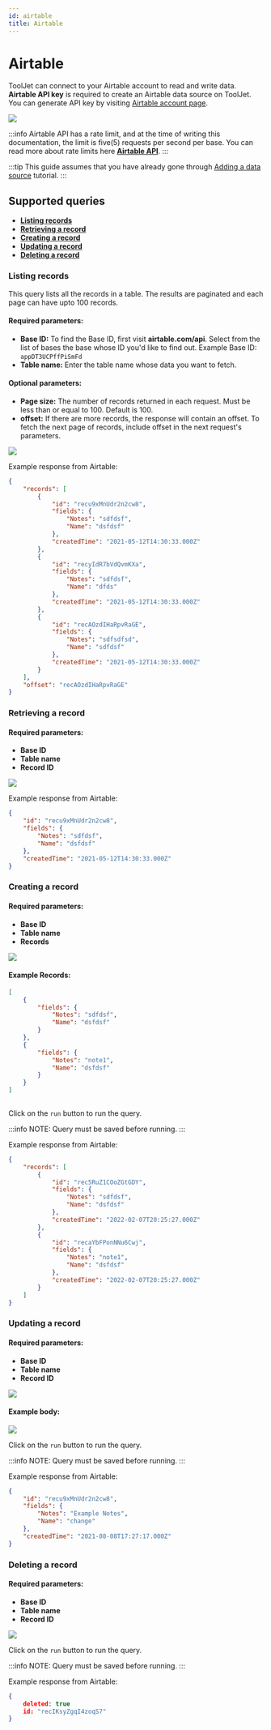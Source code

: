 ```yaml
---
id: airtable
title: Airtable
---
```


# Airtable


ToolJet can connect to your Airtable account to read and write data. **Airtable API key** is required to create an Airtable data source on ToolJet. You can generate API key by visiting [Airtable account page](https://airtable.com/account). 

<div style={{textAlign: 'center'}}>


<img className="screenshot-full" src="/img/datasource-reference/airtable/airtableds.gif" />



</div>

:::info
Airtable API has a rate limit, and at the time of writing this documentation, the limit is five(5) requests per second per base. You can read more about rate limits here **[Airtable API]( https://airtable.com/api )**.
:::

:::tip
This guide assumes that you have already gone through [Adding a data source](/docs/tutorial/adding-a-datasource) tutorial.
:::

## Supported queries

- **[Listing records](#listing-records)**
- **[Retrieving a record](#retrieving-a-record)**
- **[Creating a record](#creating-a-record)**
- **[Updating a record](#updating-a-record)**
- **[Deleting a record](#deleting-a-record)**

### Listing records

This query lists all the records in a table. The results are paginated and each page can have upto 100 records. 

#### Required parameters: 

- **Base ID:** To find the Base ID, first visit **airtable.com/api**. Select from the list of bases the base whose ID you'd like to find out. Example Base ID: `appDT3UCPffPiSmFd`
- **Table name:** Enter the table name whose data you want to fetch.

#### Optional parameters: 

- **Page size:** The number of records returned in each request. Must be less than or equal to 100. Default is 100.
- **offset:** If there are more records, the response will contain an offset. To fetch the next page of records, include offset in the next request's parameters.

<div style={{textAlign: 'center'}}>

<img className="screenshot-full" src="/img/datasource-reference/airtable/airtable_list.png" />


</div>

Example response from Airtable: 

```json
{
    "records": [
        {
            "id": "recu9xMnUdr2n2cw8",
            "fields": {
                "Notes": "sdfdsf",
                "Name": "dsfdsf"
            },
            "createdTime": "2021-05-12T14:30:33.000Z"
        },
        {
            "id": "recyIdR7bVdQvmKXa",
            "fields": {
                "Notes": "sdfdsf",
                "Name": "dfds"
            },
            "createdTime": "2021-05-12T14:30:33.000Z"
        },
        {
            "id": "recAOzdIHaRpvRaGE",
            "fields": {
                "Notes": "sdfsdfsd",
                "Name": "sdfdsf"
            },
            "createdTime": "2021-05-12T14:30:33.000Z"
        }
    ],
    "offset": "recAOzdIHaRpvRaGE"
}
```

### Retrieving a record

#### Required parameters: 

- **Base ID**
- **Table name** 
- **Record ID**

<div style={{textAlign: 'center'}}>


<img className="screenshot-full" src="/img/datasource-reference/airtable/airtable_retrieve.png" />


</div>

Example response from Airtable: 

```json
{
    "id": "recu9xMnUdr2n2cw8",
    "fields": {
        "Notes": "sdfdsf",
        "Name": "dsfdsf"
    },
    "createdTime": "2021-05-12T14:30:33.000Z"
}
```

### Creating a record

#### Required parameters:
- **Base ID**
- **Table name**
- **Records**

<div style={{textAlign: 'center'}}>


<img className="screenshot-full" src="/img/datasource-reference/airtable/airtable_create.png" />


</div>

#### Example Records:

```json
[
    {
        "fields": {
            "Notes": "sdfdsf",
            "Name": "dsfdsf"
        }
    },
    {
        "fields": {
            "Notes": "note1",
            "Name": "dsfdsf"
        }
    }
]
 

```


Click on the `run` button to run the query.

:::info
NOTE: Query must be saved before running.
:::

Example response from Airtable:
```json
{
    "records": [
        {
            "id": "rec5RuZ1COoZGtGDY",
            "fields": {
                "Notes": "sdfdsf",
                "Name": "dsfdsf"
            },
            "createdTime": "2022-02-07T20:25:27.000Z"
        },
        {
            "id": "recaYbFPonNNu6Cwj",
            "fields": {
                "Notes": "note1",
                "Name": "dsfdsf"
            },
            "createdTime": "2022-02-07T20:25:27.000Z"
        }
    ]
}
```

### Updating a record

#### Required parameters:
- **Base ID**
- **Table name**
- **Record ID**

<div style={{textAlign: 'center'}}>


<img className="screenshot-full" src="/img/datasource-reference/airtable/airtable_update.png" />


</div>

#### Example body:

<div style={{textAlign: 'center'}}>

<img className="screenshot-full" src="/img/datasource-reference/airtable/airtable-update-example-body.png" />


</div>

Click on the `run` button to run the query.

:::info
NOTE: Query must be saved before running.
:::

Example response from Airtable:
```json
{
    "id": "recu9xMnUdr2n2cw8",
    "fields": {
        "Notes": "Example Notes",
        "Name": "change"
    },
    "createdTime": "2021-08-08T17:27:17.000Z"
}
```

### Deleting a record

#### Required parameters:
- **Base ID**
- **Table name**
- **Record ID**

<div style={{textAlign: 'center'}}>

<img className="screenshot-full" src="/img/datasource-reference/airtable/airtable_delete.png" />


</div>


Click on the `run` button to run the query.

:::info
NOTE: Query must be saved before running.
:::

Example response from Airtable:

```json
{
    deleted: true
    id: "recIKsyZgqI4zoqS7"
}
```